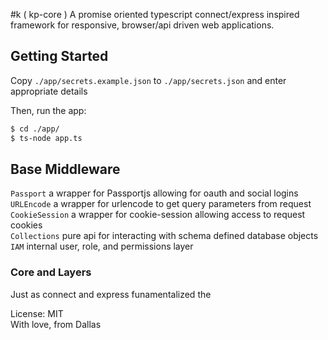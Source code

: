 #k ( kp-core )
A promise oriented typescript connect/express inspired framework for responsive, browser/api driven web applications.

## Getting Started

Copy `./app/secrets.example.json` to `./app/secrets.json` and enter appropriate details

Then, run the app:
```bash
$ cd ./app/
$ ts-node app.ts
```

## Base Middleware

`Passport` a wrapper for Passportjs allowing for oauth and social logins \
`URLEncode` a wrapper for urlencode to get query parameters from request \
`CookieSession` a wrapper for cookie-session allowing access to request cookies \
`Collections` pure api for interacting with schema defined database objects \
`IAM` internal user, role, and permissions layer

### Core and Layers
Just as connect and express funamentalized the 

License: MIT \
With love, from Dallas